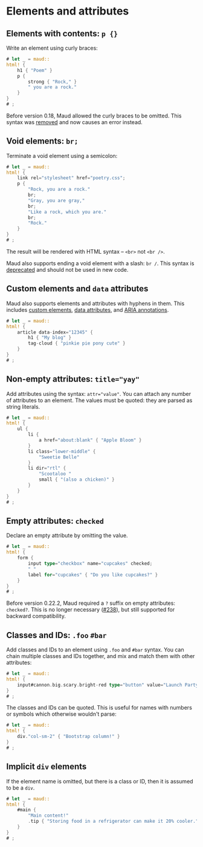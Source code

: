 # Elements and attributes

## Elements with contents: `p {}`

Write an element using curly braces:

```rust
# let _ = maud::
html! {
    h1 { "Poem" }
    p {
        strong { "Rock," }
        " you are a rock."
    }
}
# ;
```

Before version 0.18, Maud allowed the curly braces to be omitted. This syntax was [removed][#137] and now causes an error instead.

[#137]: https://github.com/lambda-fairy/maud/pull/137

## Void elements: `br;`

Terminate a void element using a semicolon:

```rust
# let _ = maud::
html! {
    link rel="stylesheet" href="poetry.css";
    p {
        "Rock, you are a rock."
        br;
        "Gray, you are gray,"
        br;
        "Like a rock, which you are."
        br;
        "Rock."
    }
}
# ;
```

The result will be rendered with HTML syntax – `<br>` not `<br />`.

Maud also supports ending a void element with a slash: `br /`. This syntax is [deprecated][#96] and should not be used in new code.

[#96]: https://github.com/lambda-fairy/maud/pull/96

## Custom elements and `data` attributes

Maud also supports elements and attributes with hyphens in them. This includes [custom elements], [data attributes], and [ARIA annotations].

```rust
# let _ = maud::
html! {
    article data-index="12345" {
        h1 { "My blog" }
        tag-cloud { "pinkie pie pony cute" }
    }
}
# ;
```

[custom elements]: https://developer.mozilla.org/en-US/docs/Web/Web_Components/Using_custom_elements
[data attributes]: https://css-tricks.com/a-complete-guide-to-data-attributes/
[ARIA annotations]: https://developer.mozilla.org/en-US/docs/Web/Accessibility/ARIA/Annotations

## Non-empty attributes: `title="yay"`

Add attributes using the syntax: `attr="value"`. You can attach any number of attributes to an element. The values must be quoted: they are parsed as string literals.

```rust
# let _ = maud::
html! {
    ul {
        li {
            a href="about:blank" { "Apple Bloom" }
        }
        li class="lower-middle" {
            "Sweetie Belle"
        }
        li dir="rtl" {
            "Scootaloo "
            small { "(also a chicken)" }
        }
    }
}
# ;
```

## Empty attributes: `checked`

Declare an empty attribute by omitting the value.

```rust
# let _ = maud::
html! {
    form {
        input type="checkbox" name="cupcakes" checked;
        " "
        label for="cupcakes" { "Do you like cupcakes?" }
    }
}
# ;
```

Before version 0.22.2, Maud required a `?` suffix on empty attributes: `checked?`. This is no longer necessary ([#238]), but still supported for backward compatibility.

[#238]: https://github.com/lambda-fairy/maud/pull/238

## Classes and IDs: `.foo` `#bar`

Add classes and IDs to an element using `.foo` and `#bar` syntax. You can chain multiple classes and IDs together, and mix and match them with other attributes:

```rust
# let _ = maud::
html! {
    input#cannon.big.scary.bright-red type="button" value="Launch Party Cannon";
}
# ;
```

The classes and IDs can be quoted. This is useful for names with numbers or symbols which otherwise wouldn't parse:

```rust
# let _ = maud::
html! {
    div."col-sm-2" { "Bootstrap column!" }
}
# ;
```

## Implicit `div` elements

If the element name is omitted, but there is a class or ID, then it is assumed to be a `div`.

```rust
# let _ = maud::
html! {
    #main {
        "Main content!"
        .tip { "Storing food in a refrigerator can make it 20% cooler." }
    }
}
# ;
```
